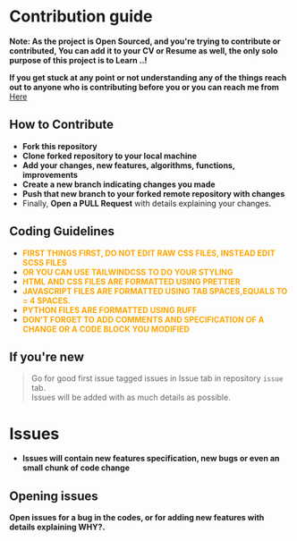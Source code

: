 # Contribution guide

**Note: As the project is Open Sourced, and you're trying to contribute or contributed, You can add it to your CV or Resume as well, the only solo purpose of this project is to Learn ..!**

**If you get stuck at any point or not understanding any of the things reach out to anyone who is contributing before you or you can reach me from** [Here](jahir-raihan.github.io/portfolio/)

## How to Contribute

- **Fork this repository**
- **Clone forked repository to your local machine**
- **Add your changes, new features, algorithms, functions, improvements**
- **Create a new branch indicating changes you made**
- **Push that new branch to your forked remote repository with changes**
- Finally, **Open   a PULL Request** with details explaining your changes.

## Coding Guidelines

- <b style="color:orange;text-transform:uppercase;">First things first, do not edit raw css files, instead edit scss files</b>
- <b style="color:orange;text-transform:uppercase;">OR you can use tailwindcss to do your styling</b>
- <b style="color:orange;text-transform:uppercase;">HTMl and css files are formatted using prettier</b>
- <b style="color:orange;text-transform:uppercase;">Javascript files are formatted using tab spaces,equals to = 4 spaces.</b>
- <b style="color:orange;text-transform:uppercase;">Python files are formatted using ruff</b>
- <b style="color:orange;text-transform:uppercase;">Don't forget to add comments and specification of a change or a code block you modified</b>

## If you're new

>  Go for good first issue tagged issues in Issue tab in repository `issue` tab.
> <br> Issues will be added with as much details as possible. <br>

# Issues

* **Issues will contain new features specification, new bugs or even an small chunk of code change**


## Opening issues

**Open issues for a bug in the codes, or for adding new features with details explaining WHY?.**